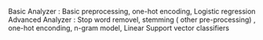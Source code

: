 
Basic Analyzer : Basic preprocessing, one-hot encoding, Logistic regression
Advanced Analyzer : Stop word removel, stemming ( other pre-processing) , one-hot enconding, n-gram model, Linear Support vector classifiers
